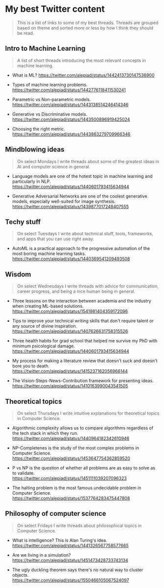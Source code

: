 # My best Twitter content

> This is a list of links to some of my best threads. Threads are grouped based on theme and sorted more or less by how I think they should be read.

## Intro to Machine Learning

> A list of short threads introducing the most relevant concepts in machine learning.

- What is ML?
  https://twitter.com/alepiad/status/1442413730147536900

- Types of machine learning problems.
  https://twitter.com/alepiad/status/1442776118411530241

- Parametric vs Non-parametric models.
  https://twitter.com/alepiad/status/1443138514246414346

- Generative vs Discriminative models.
  https://twitter.com/alepiad/status/1443500896919425024

- Choosing the right metric.
  https://twitter.com/alepiad/status/1443863279709966346

## Mindblowing ideas

> On select Mondays I write threads about some of the greatest ideas in AI and computer science in general.

- Language models are one of the hotest topic in machine learning and particularly in NLP.
  https://twitter.com/alepiad/status/1440601793415634944
  
- Generative Adversarial Networks are one of the coolest generative models, especially well-suited for image synthesis.
  https://twitter.com/alepiad/status/1439877017248407555

## Techy stuff

> On select Tuesdays I write about technical stuff, tools, frameworks, and apps that you can use right away.

- AutoML is a practical approach to the progressive automation of the most boring machine learning tasks.
  https://twitter.com/alepiad/status/1440369541209493508 
  


## Wisdom

> On select Wednesdays I write threads with advice for communication, career progress, and being a nice human being in general.

- Three lessons on the interaction between academia and the industry when creating ML-based solutions.
  https://twitter.com/alepiad/status/1541981404359172096

- Tips to improve your technical writing skills that don't require talent or any source of divine inspiration.
  https://twitter.com/alepiad/status/1407626631758315526

- Three health habits for grad school that helped me survive my PhD with minimum psicological damage.
  https://twitter.com/alepiad/status/1440601793415634944

- My process for making a literature review that doesn't suck and doesn't bore you to death.
  https://twitter.com/alepiad/status/1415237162056966144

- The Vision-Steps-News-Contribution framework for presenting ideas.
  https://twitter.com/alepiad/status/1410163990043541505
  


## Theoretical topics

> On select Thursdays I write intuitive explanations for theoretical topics in Computer Science.

- Algorithmic complexity allows us to compare algorithms regardless of the tech stack in which they run.
  https://twitter.com/alepiad/status/1440964182342610946
  
- NP-Completenes is the study of the most complex problems in Computer Science.
  https://twitter.com/alepiad/status/1453647754362859520

- P vs NP is the question of whether all problems are as easy to solve as to validate.  
  https://twitter.com/alepiad/status/1451111039207096323
  
- The halting problem is the most famous undecidable problem in Computer Science.  
  https://twitter.com/alepiad/status/1537764283475447808
  
## Philosophy of computer science

> On select Fridays I write threads about philosophical topics in Computer Science.

- What is intelligence? This is Alan Turing's idea.
  https://twitter.com/alepiad/status/1441326567758577665

- Are we living in a simulation? 
  https://twitter.com/alepiad/status/1451473428733743134

- The ugly duckling theorem says there's no natural way to cluster objects.  
  https://twitter.com/alepiad/status/1550466105067524097
